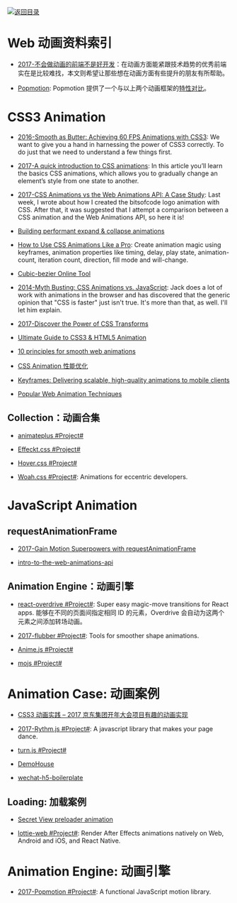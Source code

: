 [![返回目录](https://parg.co/UGo)](https://github.com/wxyyxc1992/Awesome-Links)

# Web 动画资料索引

* [2017-不会做动画的前端不是好开发](https://parg.co/bL0)：在动画方面能紧跟技术趋势的优秀前端实在是比较难找，本文则希望让那些想在动画方面有些提升的朋友有所帮助。

* [Popmotion](http://popmotion.io/guides/get-started): Popmotion 提供了一个与以上两个动画框架的[特性对比](http://popmotion.io/guides/feature-comparison)。

# CSS3 Animation

* [2016-Smooth as Butter: Achieving 60 FPS Animations with CSS3](https://parg.co/bIT): We want to give you a hand in harnessing the power of CSS3 correctly. To do just that we need to understand a few things first.

* [2017-A quick introduction to CSS animations](https://parg.co/beF): In this article you’ll learn the basics CSS animations, which allows you to gradually change an element’s style from one state to another.

* [2017-CSS Animations vs the Web Animations API: A Case Study](https://bitsofco.de/css-animations-vs-the-web-animations-api/): Last week, I wrote about how I created the bitsofcode logo animation with CSS. After that, it was suggested that I attempt a comparison between a CSS animation and the Web Animations API, so here it is!

* [Building performant expand & collapse animations](https://parg.co/bCz)

* [How to Use CSS Animations Like a Pro](https://stories.jotform.com/how-to-use-css-animations-like-a-pro-dfacc1e97338#.2myk0rrar): Create animation magic using keyframes, animation properties like timing, delay, play state, animation-count, iteration count, direction, fill mode and will-change.

* [Cubic-bezier Online Tool](http://cubic-bezier.com/#.17,.67,.83,.67)

* [2014-Myth Busting: CSS Animations vs. JavaScript](https://css-tricks.com/myth-busting-css-animations-vs-javascript/): Jack does a lot of work with animations in the browser and has discovered that the generic opinion that "CSS is faster" just isn't true. It's more than that, as well. I'll let him explain.

* [2017-Discover the Power of CSS Transforms](https://www.heartinternet.uk/blog/discover-the-power-of-css-transforms/)

* [Ultimate Guide to CSS3 & HTML5 Animation](http://www.tuicool.com/articles/Nfq6fij)

* [10 principles for smooth web animations](https://blog.gyrosco.pe/smooth-css-animations-7d8ffc2c1d29#.gyk8ppgys)

* [CSS Animation 性能优化](http://www.tuicool.com/articles/Ij6bMj7)

* [Keyframes: Delivering scalable, high-quality animations to mobile clients](https://code.facebook.com/posts/354469174916519/)

* [Popular Web Animation Techniques](https://uxplanet.org/popular-web-animation-techniques-a6a467309028#.d2oei0zgn)

## Collection：动画合集

* [animateplus #Project#](https://github.com/bendc/animateplus)

* [Effeckt.css #Project#](https://github.com/h5bp/Effeckt.css)

* [Hover.css #Project#](https://github.com/IanLunn/Hover)

* [Woah.css #Project#](http://www.joerezendes.com/projects/Woah.css/): Animations for eccentric developers.

# JavaScript Animation

## requestAnimationFrame

* [2017-Gain Motion Superpowers with requestAnimationFrame](https://parg.co/bDt)

* [intro-to-the-web-animations-api](https://pawelgrzybek.com/intro-to-the-web-animations-api/)

## Animation Engine：动画引擎

* [react-overdrive #Project#](https://github.com/berzniz/react-overdrive): Super easy magic-move transitions for React apps. 能够在不同的页面间指定相同 ID 的元素，Overdrive 会自动为这两个元素之间添加转场动画。

* [2017-flubber #Project#](https://github.com/veltman/flubber): Tools for smoother shape animations.

* [Anime.js #Project#](https://github.com/juliangarnier/anime)

* [mojs #Project#](https://github.com/legomushroom/mojs)

# Animation Case: 动画案例

* [CSS3 动画实践 – 2017 京东集团开年大会项目有趣的动画实现](http://jdc.jd.com/archives/3337)

* [2017-Rythm.js #Project#](https://github.com/Okazari/Rythm.js): A javascript library that makes your page dance.

* [turn.js #Project#](https://github.com/blasten/turn.js)

* [DemoHouse](https://github.com/airen/DemoHouse)

* [wechat-h5-boilerplate](https://github.com/panteng/wechat-h5-boilerplate)

## Loading: 加载案例

* [Secret View preloader animation](https://codepen.io/anon/pen/wrVygR)

* [lottie-web #Project#](https://github.com/airbnb/lottie-web): Render After Effects animations natively on Web, Android and iOS, and React Native.

# Animation Engine: 动画引擎

* [2017-Popmotion #Project#](https://popmotion.io/): A functional JavaScript motion library.
